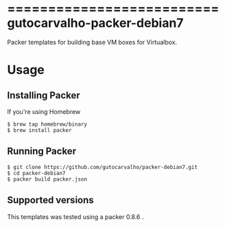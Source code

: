 ==========================
gutocarvalho-packer-debian7
==========================

Packer templates for building base VM boxes for Virtualbox.

Usage
=====

Installing Packer
-----------------

If you're using Homebrew

    $ brew tap homebrew/binary
    $ brew install packer


Running Packer
--------------

    $ git clone https://github.com/gutocarvalho/packer-debian7.git
    $ cd packer-debian7
    $ packer build packer.json

Supported versions
------------------

This templates was tested using a packer 0.8.6 .